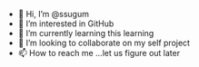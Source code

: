 - 👋 Hi, I’m @ssugum
- 👀 I’m interested in GitHub
- 🌱 I’m currently learning this learning
- 💞️ I’m looking to collaborate on my self project
- 📫 How to reach me ...let us figure out later

<!---
ssugum/ssugum is a ✨ special ✨ repository because its `README.md` (this file) appears on your GitHub profile.
You can click the Preview link to take a look at your changes.
--->
